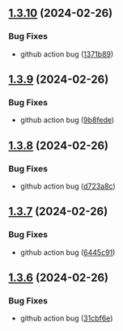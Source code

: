 ## [1.3.10](https://github.com/ephrimlawrence/ananse/compare/v1.3.9...v1.3.10) (2024-02-26)


### Bug Fixes

* github action bug ([1371b89](https://github.com/ephrimlawrence/ananse/commit/1371b892af374169017ba10445f7f293e407d6bd))



## [1.3.9](https://github.com/ephrimlawrence/ananse/compare/v1.3.8...v1.3.9) (2024-02-26)


### Bug Fixes

* github action bug ([9b8fede](https://github.com/ephrimlawrence/ananse/commit/9b8fedeb8631052c8991ba2e7f2943002fdd6418))



## [1.3.8](https://github.com/ephrimlawrence/ananse/compare/v1.3.7...v1.3.8) (2024-02-26)


### Bug Fixes

* github action bug ([d723a8c](https://github.com/ephrimlawrence/ananse/commit/d723a8c3f1ab8541560b7b47b53229728c23e00b))



## [1.3.7](https://github.com/ephrimlawrence/ananse/compare/v1.3.6...v1.3.7) (2024-02-26)


### Bug Fixes

* github action bug ([6445c91](https://github.com/ephrimlawrence/ananse/commit/6445c91a2d8529bfefb96bebe2defd2259f5b078))



## [1.3.6](https://github.com/ephrimlawrence/ananse/compare/v1.3.5...v1.3.6) (2024-02-26)


### Bug Fixes

* github action bug ([31cbf6e](https://github.com/ephrimlawrence/ananse/commit/31cbf6e25c817b5c1c8616b6497a3ff2f0062319))



